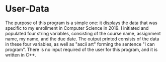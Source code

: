 # User-Data

The purpose of this program is a simple one: it displays the data that was specific to my enrollment in Computer Science in 2019. I initiated and populated four string variables, consisting of the course name, assignment name, my name, and the due date. The output printed consists of the data in these four variables, as well as "ascii art" forming the sentence "I can program". There is no input required of the user for this program, and it is written in C++.
